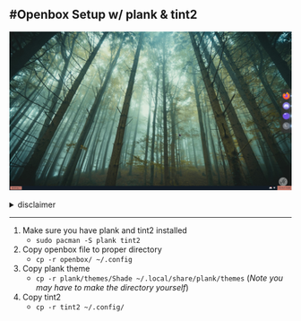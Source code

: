 #Openbox Setup w/ plank & tint2
---
![openbox](/images/OPENBOX.png)
  
<details>
<summary>disclaimer</summary>
<br>
- The tint2rc is the same as `Repentance` in [here](https://github.com/downthecrop/tint2-theme-collections)  
<br>
- The plank theme is shade from [here] (https://github.com/kennyh7279/plank-themes)
</details>
  
  
---
1. Make sure you have plank and tint2 installed
	- `sudo pacman -S plank tint2`
2. Copy openbox file to proper directory
	- `cp -r openbox/ ~/.config`
3. Copy plank theme
	- `cp -r plank/themes/Shade ~/.local/share/plank/themes` (*Note you may have to make the directory yourself*)
4. Copy tint2
	- `cp -r tint2 ~/.config/`
